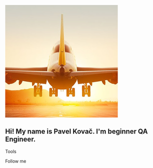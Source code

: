 ![Header](https://github.com/Gar-9/Gar-9/blob/main/Assets/plane.jpg)

## Hi! My name is Pavel Kovač. I'm beginner QA Engineer.

Tools

Follow me